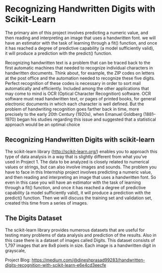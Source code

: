
 # Recognizing Handwritten Digits with Scikit-Learn
The primary aim of this project involves predicting a numeric value, and then reading and interpreting an image that uses a handwritten font. we will have an estimator with the task of learning through a fit() function, and once it has reached a degree of predictive capability (a model sufficiently valid), it will produce a prediction with the predict() function.<br/>

Recognizing handwritten text is a problem that can be traced back to the first automatic
machines that needed to recognize individual characters in handwritten documents.
Think about, for example, the ZIP codes on letters at the post office and the automation
needed to recognize these five digits. Perfect recognition of these codes is necessary in
order to sort mail automatically and efficiently.
Included among the other applications that may come to mind is OCR (Optical
Character Recognition) software. OCR software must read handwritten text, or pages of
printed books, for general electronic documents in which each character is well
defined.
But the problem of handwriting recognition goes farther back in time, more
precisely to the early 20th Century (1920s), when Emanuel Goldberg (1881–1970) began
his studies regarding this issue and suggested that a statistical approach would be an optimal choice
## Recognizing Handwritten Digits with scikit-learn
The scikit-learn library (http://scikit-learn.org/) enables you to approach this type
of data analysis in a way that is slightly different from what you’ve used in Project 1. The
data to be analyzed is closely related to numerical values or strings, but can also involve
images and sounds.
The problem you have to face in this Internship project involves predicting a numeric
value, and then reading and interpreting an image that uses a handwritten font.
So even in this case you will have an estimator with the task of learning through
a fit() function, and once it has reached a degree of predictive capability (a model
sufficiently valid), it will produce a prediction with the predict() function. Then we will
discuss the training set and validation set, created this time from a series of images.
## The Digits Dataset
The scikit-learn library provides numerous datasets that are useful for testing many
problems of data analysis and prediction of the results. Also in this case there is a dataset
of images called Digits.
This dataset consists of 1,797 images that are 8x8 pixels in size. Each image is a
handwritten digit in grayscale,

Project Blog: https://medium.com/@dineshprasad99283/handwritten-digits-recognition-with-scikit-learn-e6e4cd3eecfe

